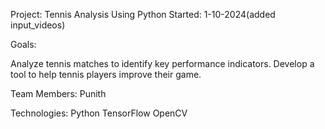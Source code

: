 Project: Tennis Analysis Using Python
Started: 1-10-2024(added input_videos)

Goals:

Analyze tennis matches to identify key performance indicators.
Develop a tool to help tennis players improve their game.

Team Members:
Punith

Technologies:
Python
TensorFlow
OpenCV